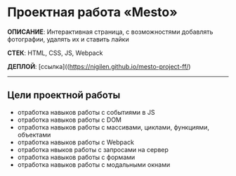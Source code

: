 # Проектная работа «Mesto»

**ОПИСАНИЕ**: Интерактивная страница, с возможностями добавлять фотографии, удалять их и ставить лайки

**СТЕК**: HTML, CSS, JS, Webpack

**ДЕПЛОЙ**: [ссылка]((https://nigilen.github.io/mesto-project-ff/)

___



## Цели проектной работы 
- отработка навыков работы с событиями в JS
- отработка навыков работы с DOM
- отработка навыков работы с массивами, циклами, функциями, объектами
- отработка навыков работы с Webpack
- отработка нвыков работы с запросами на сервер
- отработка навыков работы с формами
- отработка навыков работы с модальными окнами
